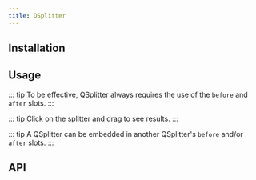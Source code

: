 ```yaml
---
title: QSplitter
---
```



## Installation
<doc-installation components="QSplitter" />

## Usage

::: tip
To be effective, QSplitter always requires the use of the `before` and `after` slots.
:::

::: tip
Click on the splitter and drag to see results.
:::

<doc-example title="Basic" file="QSplitter/Basic" />

<doc-example title="Horizontal" file="QSplitter/Horizontal" />

<doc-example title="Limits" file="QSplitter/Limits" />

<doc-example title="Disable" file="QSplitter/Disable" />

<doc-example title="Separator Class" file="QSplitter/SeparatorClass" />

<doc-example title="Separator Style" file="QSplitter/SeparatorStyle" />

::: tip
A QSplitter can be embedded in another QSplitter's `before` and/or `after` slots.
:::

<doc-example title="Embedded" file="QSplitter/Embedded" />

## API
<doc-api file="QSplitter" />
